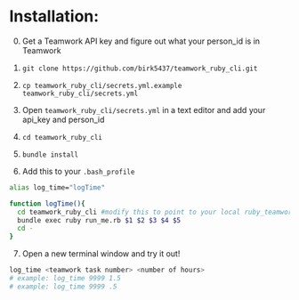 # Installation:

0. Get a Teamwork API key and figure out what your person_id is in Teamwork
1. ``git clone https://github.com/birk5437/teamwork_ruby_cli.git``
2. ``cp teamwork_ruby_cli/secrets.yml.example teamwork_ruby_cli/secrets.yml``
3. Open ``teamwork_ruby_cli/secrets.yml`` in a text editor and add your api_key and person_id
4. ``cd teamwork_ruby_cli``
5. ``bundle install``

6. Add this to your ``.bash_profile``
```bash
alias log_time="logTime"

function logTime(){
  cd teamwork_ruby_cli #modify this to point to your local ruby_teamwork_cli folder
  bundle exec ruby run_me.rb $1 $2 $3 $4 $5
  cd -
}
```

7. Open a new terminal window and try it out!
```bash
log_time <teamwork task number> <number of hours>
# example: log_time 9999 1.5
# example: log_time 9999 .5
```
